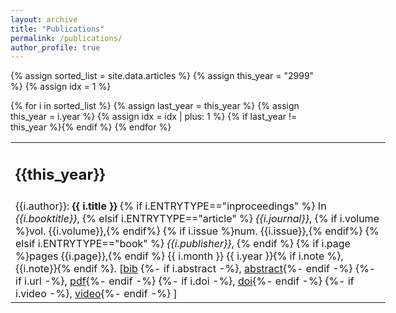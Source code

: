 ```yaml
---
layout: archive
title: "Publications"
permalink: /publications/
author_profile: true
---
```


{% assign sorted_list = site.data.articles %}
{% assign this_year = "2999" %}
{% assign idx = 1 %}

<table style="width: 600px;">
{% for i in sorted_list %}
  {% assign last_year = this_year %}
  {% assign this_year = i.year %}
  {% assign idx = idx | plus: 1 %}
  {% if last_year != this_year %}<tr><td><h2>{{this_year}}</h2></td></tr>{% endif %}
  <tr><td style="width: 80%;">
    {{i.author}}:
    <b>{{ i.title }}</b>
	{% if i.ENTRYTYPE=="inproceedings" %}
	  In <i>{{i.booktitle}}</i>,
	{% elsif i.ENTRYTYPE=="article" %}
	  <i>{{i.journal}}</i>, 
	  {% if i.volume %}vol. {{i.volume}},{% endif%}
	  {% if i.issue %}num. {{i.issue}},{% endif%}
	{% elsif i.ENTRYTYPE=="book" %}
	  <i>{{i.publisher}}</i>, 
	{% endif %}
    {% if i.page %}pages {{i.page}},{% endif %}
	{{ i.month }} {{ i.year }}{% if i.note %}, {{i.note}}{% endif %}.
  [<a href="/bib/{{i.ID}}.bib">bib</a>
	{%- if i.abstract -%}, <a href="/abstract/{{i.ID}}.html">abstract</a>{%- endif -%}
	{%- if i.url -%}, <a href="{{ i.url }}">pdf</a>{%- endif -%}
	{%- if i.doi -%}, <a href="https://doi.org/{{- i.doi -}}">doi</a>{%- endif -%}
	{%- if i.video -%}, <a href="{{ i.video }}">video</a>{%- endif -%}
	]
  </td></tr>
{% endfor %}
</table>
